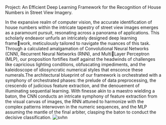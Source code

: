 Project: An Efficient Deep Learning Framework for the Recognition of House Numbers in Street View Imagery.


In the expansive realm of computer vision, the
accurate identification of house numbers within the intricate
tapestry of street view images emerges as a paramount pursuit,
resonating across a panorama of applications. This scholarly
endeavor unfurls an intricately designed deep learning framework, meticulously tailored to navigate the nuances of this task.
Through a calculated amalgamation of Convolutional Neural
Networks (CNN), Recurrent Neural Networks (RNN), and MultiLayer Perceptron (MLP), our proposition fortifies itself against
the headwinds of challenges like capricious lighting conditions,
obfuscating impediments, and the kaleidoscope of idiosyncratic
numerical styles that ensconce these numerals.The architectural
blueprint of our framework is orchestrated with a symphony
of orchestrated phases: the prelude of data preprocessing, the
crescendo of judicious feature extraction, and the denouement of
illuminating sequential learning. With finesse akin to a maestro
wielding a baton, the CNN conducts an intricate symphony of
feature extraction from the visual canvas of images, the RNN
attuned to harmonize with the complex patterns interwoven in the
numeric sequences, and the MLP assuming the mantle of the final
arbiter, clasping the baton to conduct the decisive classification.
![svhn](https://github.com/user-attachments/assets/a3443ea2-4e1d-4bc4-8abc-972745a79991)




